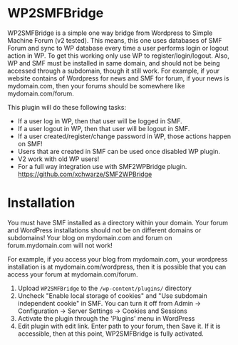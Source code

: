 WP2SMFBridge
====

WP2SMFBridge is a simple one way bridge from Wordpress to Simple Machine Forum (v2 tested). This means, this one uses databases of SMF Forum and sync to WP database every time a user performs login or logout action in WP. To get this working only use WP to register/login/logout. Also, WP and SMF must be installed in same domain, and should not be being accessed through a subdomain, though it still work. For example, if your website contains of Wordpress for news and SMF for forum, if your news is mydomain.com, then your forums should be somewhere like mydomain.com/forum.

This plugin will do these following tasks:

* If a user log in WP, then that user will be logged in SMF.
* If a user logout in WP, then that user will be logout in SMF.
* If a user created/register/change password in WP, those actions happen on SMF! 
* Users that are created in SMF can be used once disabled WP plugin.
* V2 work with old WP users!
* For a full way integration use with SMF2WPBridge plugin.
	https://github.com/xchwarze/SMF2WPBridge


Installation
====

You must have SMF installed as a directory within your domain. Your forum and WordPress installations should not be on different domains or subdomains! Your blog on mydomain.com and forum on forum.mydomain.com will not work!

For example, if you access your blog from mydomain.com, your wordpress installation is at mydomain.com/wordpress, then it is possible that you can access your forum at mydomain.com/forum. 

1. Upload `WP2SMFBridge` to the `/wp-content/plugins/` directory
2. Uncheck "Enable local storage of cookies" and "Use subdomain independent cookie" in SMF. You can turn it off from Admin -> Configuration -> Server Settings -> Cookies and Sessions
3. Activate the plugin through the 'Plugins' menu in WordPress
4. Edit plugin with edit link. Enter path to your forum, then Save it. If it is accessible, then at this point, WP2SMFBridge is fully activated.

